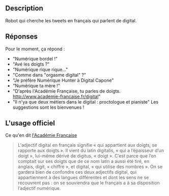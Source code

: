 ## Description

Robot qui cherche les tweets en français qui parlent de digital.

## Réponses 

Pour le moment, ça répond :
* "Numérique bordel !"
* "Avé les doigts ?"
* "Numérique rique rique..."
* "Comme dans \"orgasme digital\" ?"
* "Je préfère Numérique Hunter à Digital Capone"
* "Numérique ta mère !"
* "D'après l'Académie Française, tu parles de doigts. http://www.academie-francaise.fr/digital"
* "Il n'ya que deux métiers dans le digital : proctologue et pianiste"
Les suggestions sont les bienvenues !

## L'usage officiel 

Ce qu'en dit [l'Académie Française](http://www.academie-francaise.fr/digital)

> L'adjectif digital en français signifie « qui appartient aux doigts, se rapporte aux doigts ». Il vient du latin digitalis, « qui a l’épaisseur d’un doigt », lui-même dérivé de digitus, « doigt ». C’est parce que l’on comptait sur ses doigts que de ce nom latin a aussi été tiré, en anglais, digit, « chiffre », et digital, « qui utilise des nombres ». On se gardera bien de confondre ces deux adjectifs digital, qui appartiennent à des langues différentes et dont les sens ne se recouvrent pas : on se souviendra que le français a à sa disposition l’adjectif numérique.